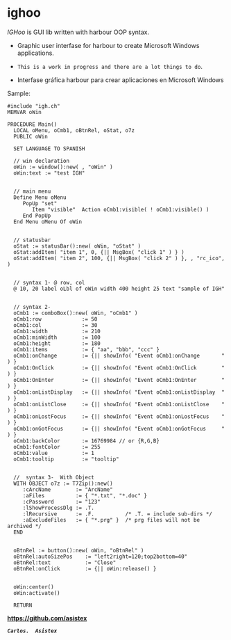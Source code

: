 <!DOCTYPE html>
<html>
<head>
<meta http-equiv="Content-Type" content="text/html; charset=UTF-8">
<link rel="stylesheet" href="usr/share/git/ReleaseNotes.css">
</head>
<body class="details">

# ighoo

*IGHoo* is GUI lib written with harbour OOP syntax.

* Graphic user interfase for harbour to create Microsoft Windows applications.
* `This is a work in progress and there are a lot things to do`.

 * Interfase gráfica harbour para crear aplicaciones en Microsoft Windows

Sample:

    #include "igh.ch"
    MEMVAR oWin

    PROCEDURE Main()
      LOCAL oMenu, oCmb1, oBtnRel, oStat, o7z
      PUBLIC oWin

      SET LANGUAGE TO SPANISH

      // win declaration
      oWin := window():new( , "oWin" )
      oWin:text := "test IGH"


      // main menu
      Define Menu oMenu
         PopUp "set"
            Item "visible"  Action oCmb1:visible( ! oCmb1:visible() )
         End PopUp
      End Menu oMenu Of oWin


      // statusbar
      oStat := statusBar():new( oWin, "oStat" )
      oStat:addItem( "item 1", 0, {|| MsgBox( "click 1" ) } )
      oStat:addItem( "item 2", 100, {|| MsgBox( "click 2" ) }, , "rc_ico", )


      // syntax 1- @ row, col
      @ 10, 20 label oLbl of oWin width 400 height 25 text "sample of IGH"


      // syntax 2-
      oCmb1 := comboBox():new( oWin, "oCmb1" )
      oCmb1:row             := 50
      oCmb1:col             := 30
      oCmb1:width           := 210
      oCmb1:minWidth        := 100
      oCmb1:height          := 180
      oCmb1:items           := { "aa", "bbb", "ccc" }
      oCmb1:onChange        := {|| showInfo( "Event oCmb1:onChange       " ) }
      oCmb1:OnClick         := {|| showInfo( "Event oCmb1:OnClick        " ) }
      oCmb1:OnEnter         := {|| showInfo( "Event oCmb1:OnEnter        " ) }
      oCmb1:onListDisplay   := {|| showInfo( "Event oCmb1:onListDisplay  " ) }
      oCmb1:onListClose     := {|| showInfo( "Event oCmb1:onListClose    " ) }
      oCmb1:onLostFocus     := {|| showInfo( "Event oCmb1:onLostFocus    " ) }
      oCmb1:onGotFocus      := {|| showInfo( "Event oCmb1:onGotFocus     " ) }
      oCmb1:backColor       := 16769984 // or {R,G,B}
      oCmb1:fontColor       := 255
      oCmb1:value           := 1
      oCmb1:tooltip         := "tooltip"


      //  syntax 3-  With Object
      WITH OBJECT o7z := T7Zip():new()
         :cArcName        := "ArcName"
         :aFiles          := { "*.txt", "*.doc" }
         :cPassword       := "123"
         :lShowProcessDlg := .T.
         :lRecursive      := .F.          /* .T. = include sub-dirs */
         :aExcludeFiles   := { "*.prg" }  /* prg files will not be archived */
      END


      oBtnRel := button():new( oWin, "oBtnRel" )
      oBtnRel:autoSizePos    := "left2right=120;top2bottom=40"
      oBtnRel:text           := "Close"
      oBtnRel:onClick        := {|| oWin:release() }


      oWin:center()
      oWin:activate()

      RETURN



**https://github.com/asistex**
   
***`Carlos.  Asistex`***



</body>
</html>
